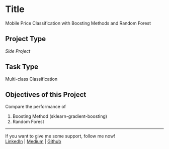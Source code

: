 # Title
Mobile Price Classification with Boosting Methods and Random Forest

## Project Type
*Side Project*
 


## Task Type
Multi-class Classification

## Objectives of this Project
Compare the performance of 
1. Boosting Method (sklearn-gradient-boosting)
2. Random Forest

---

 If you want to give me some support, follow me now!  
 [LinkedIn](https://www.linkedin.com/in/anthonykwok073/) | 
 [Medium](https://medium.com/@kwokanthony) | 
 [Github](https://github.com/anthonynamnam)   
